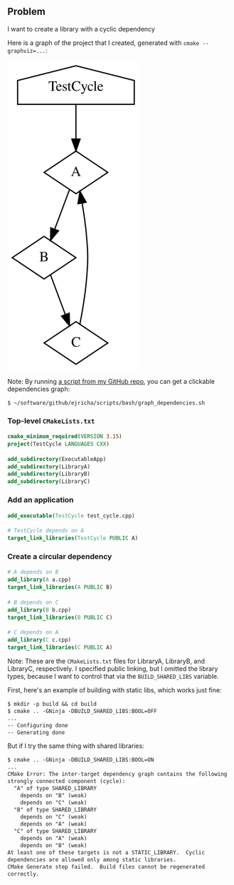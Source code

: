 ## Problem
I want to create a library with a cyclic dependency


Here is a graph of the project that I created, generated with `cmake --graphviz=...`:

![](cmake/TestCycle.svg)

Note:
By running [a script from my GitHub repo](https://github.com/ejricha/scripts/blob/master/bash/graph_dependencies.sh), you can get a clickable dependencies graph:
```shell
$ ~/software/github/ejricha/scripts/bash/graph_dependencies.sh

```


### Top-level `CMakeLists.txt`
```cmake
cmake_minimum_required(VERSION 3.15)
project(TestCycle LANGUAGES CXX)

add_subdirectory(ExecutableApp)
add_subdirectory(LibraryA)
add_subdirectory(LibraryB)
add_subdirectory(LibraryC)
```


### Add an application
```cmake
add_executable(TestCycle test_cycle.cpp)

# TestCycle depends on A
target_link_libraries(TestCycle PUBLIC A)
```

### Create a circular dependency
```cmake
# A depends on B
add_library(A a.cpp)
target_link_libraries(A PUBLIC B)

# B depends on C
add_library(B b.cpp)
target_link_libraries(B PUBLIC C)

# C depends on A
add_library(C c.cpp)
target_link_libraries(C PUBLIC A)
```
Note: These are the `CMakeLists.txt` files for LibraryA, LibraryB, and LibraryC, respectively.
I specified public linking, but I omitted the library types, because I want to control that via the `BUILD_SHARED_LIBS` variable.


First, here's an example of building with static libs, which works just fine:
```shell
$ mkdir -p build && cd build
$ cmake .. -GNinja -DBUILD_SHARED_LIBS:BOOL=OFF
...
-- Configuring done
-- Generating done
```


But if I try the same thing with shared libraries:
```shell
$ cmake .. -GNinja -DBUILD_SHARED_LIBS:BOOL=ON
...
CMake Error: The inter-target dependency graph contains the following strongly connected component (cycle):
  "A" of type SHARED_LIBRARY
    depends on "B" (weak)
    depends on "C" (weak)
  "B" of type SHARED_LIBRARY
    depends on "C" (weak)
    depends on "A" (weak)
  "C" of type SHARED_LIBRARY
    depends on "A" (weak)
    depends on "B" (weak)
At least one of these targets is not a STATIC_LIBRARY.  Cyclic dependencies are allowed only among static libraries.
CMake Generate step failed.  Build files cannot be regenerated correctly.
```
